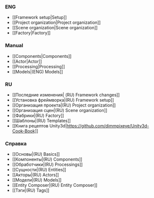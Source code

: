 ### ENG

- [[Framework setup|Setup]]
- [[Project organization|Project organization]]
- [[Scene organization|Scene organization]]
- [[Factory|Factory]]
### Manual

- [[Components|Components]]
- [[Actor|Actor]]
- [[Processing|Processing]]
- [[Models|(ENG) Models]]

### RU
- [[Последние изменения| (RU) Framework changes]]
- [[Установка фреймворка|(RU) Framework setup]]
- [[Организация проекта|(RU) Project organization]]
- [[Организация сцен|(RU) Scene organization]]
- [[Фабрики|(RU) Factory]]
- [[Шаблоны|(RU) Templates]]
- [[Книга рецептов Unity3d|https://github.com/dimmpixeye/Unity3d-Cook-Book]]

### Справка

- [[Основы|(RU) Basics]]
- [[Компоненты|(RU) Components]]
- [[Обработчики|(RU) Processings]]
- [[Сущности|(RU) Entities]]
- [[Акторы|(RU) Actors]]
- [[Модели|(RU) Models]]
- [[Entity Composer|(RU) Entity Composer]] 
- [[Тэги|(RU) Tags]] 